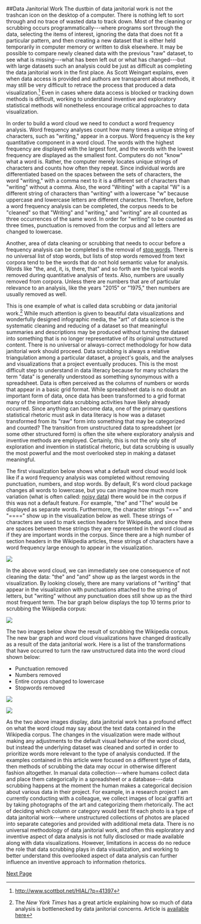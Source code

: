 ##Data Janitorial Work
The dustbin of data janitorial work is not the trashcan icon on the desktop of a computer. There is nothing left to sort through and no trace of wasted data to track down. Most of the cleaning or scrubbing occurs programmatically---where programs sort through the data, selecting the items of interest, ignoring the data that does not fit a particular pattern, and then creating a new dataset that is either held temporarily in computer memory or written to disk elsewhere. It may be possible to compare newly cleaned data with the previous "raw" dataset, to see what is missing---what has been left out or what has changed---but with large datasets such an analysis could be just as difficult as completing the data janitorial work in the first place. As Scott Weingart explains, even when data access is provided and authors are transparent about methods, it may still be very difficult to retrace the process that produced a data visualization.[^1] Even in cases where data access is blocked or tracking down methods is difficult, working to understand inventive and exploratory statistical methods will nonetheless encourage critical approaches to data visualization. 

In order to build a word cloud we need to conduct a word frequency analysis. Word frequency analyses count how many times a unique string of characters, such as "writing," appear in a corpus. Word frequency is the key quantitative component in a word cloud. The words with the highest frequency are displayed with the largest font, and the words with the lowest frequency are displayed as the smallest font. Computers do not "know" what a word is. Rather, the computer merely locates unique strings of characters and counts how often they repeat. Since individual words are differentiated based on the spaces between the sets of characters, the word "writing," with a comma next to it is a different set of characters than "writing" without a comma. Also, the word "Writing" with a capital "W" is a different string of characters than "writing" with a lowercase "w" because uppercase and lowercase letters are different characters. Therefore, before a word frequency analysis can be completed, the corpus needs to be "cleaned" so that "Writing" and "writing," and "writing" are all counted as three occurrences of the same word. In order for "writing" to be counted as three times, punctuation is removed from the corpus and all letters are changed to lowercase. 

Another, area of data cleaning or scrubbing that needs to occur before a frequency analysis can be completed is the removal of [stop words](https://en.wikipedia.org/wiki/Stop_words). There is no universal list of stop words, but lists of stop words removed from text corpora tend to be the words that do not hold semantic value for analysis. Words like "the, and, it, is, there, that" and so forth are the typical words removed during quantitative analysis of texts. Also, numbers are usually removed from corpora. Unless there are numbers that are of particular relevance to an analysis, like the years "2015" or "1975," then numbers are usually removed as well. 

This is one example of what is called data scrubbing or data janitorial work.[^2] While much attention is given to beautiful data visualizations and wonderfully designed infographic media, the "art" of data science is the systematic cleaning and reducing of a dataset so that meaningful summaries and descriptions may be produced without turning the dataset into something that is no longer representative of its original unstructured content. There is no universal or always-correct methodology for how data janitorial work should proceed. Data scrubbing is always a relative triangulation among a particular dataset, a project's goals, and the analyses and visualizations that a project eventually produces. This is the most difficult step to understand in data literacy because for many scholars the term "data" is generally understood as something synonymous with a spreadsheet. Data is often perceived as the columns of numbers or words that appear in a basic grid format. While spreadsheet data is no doubt an important form of data, once data has been transformed to a grid format many of the important data scrubbing activities have likely already occurred. Since anything can become data, one of the primary questions statistical rhetoric must ask in data literacy is how was a dataset transformed from its "raw" form into something that may be categorized and counted? The transition from unstructured data to spreadsheet (or some other structured form) is often the site where exploratory analysis and inventive methods are employed. Certainly, this is not the only site of exploration and invention in statistical rhetoric, but data scrubbing is usually the most powerful and the most overlooked step in making a dataset meaningful. 

The first visualization below shows what a default word cloud would look like if a word frequency analysis was completed without removing punctuation, numbers, and stop words. By default, R's word cloud package changes all words to lowercase, but you can imagine how much more variation (what is often called: [noisy data](https://en.wikipedia.org/wiki/Noisy_text_analytics)) there would be in the corpus if this was not a default feature. For example, "the" and "The" would be displayed as separate words. Furthermore, the character strings "===" and "====" show up in the visualization below as well. These strings of characters are used to mark section headers for Wikipedia, and since there are spaces between these strings they are represented in the word cloud as if they are important words in the corpus. Since there are a high number of section headers in the Wikipedia articles, these strings of characters have a word frequency large enough to appear in the visualization. 

![](./images/wc2.png)

In the above word cloud, we can immediately see one consequence of not cleaning the data: "the" and "and" show up as the largest words in the visualization. By looking closely, there are many variations of "writing" that appear in the visualization with punctuations attached to the string of letters, but "writing" without any punctuation does still show up as the third most frequent term. The bar graph below displays the top 10 terms prior to scrubbing the Wikipedia corpus:

![](./images/freq_plot1.png)

The two images below show the result of scrubbing the Wikipedia corpus. The new bar graph and word cloud visualizations have changed drastically as a result of the data janitorial work. Here is a list of the transformations that have occurred to turn the raw unstructured data into the word cloud shown below:

- Punctuation removed
- Numbers removed
- Entire corpus changed to lowercase
- Stopwords removed

![](./images/freq_plot2.png)

![](./images/wc3.png)

As the two above images display, data janitorial work has a profound effect on what the word cloud may say about the text data contained in the Wikipedia corpus. The changes in the visualization were made without making any adjustments to the default visual behavior of the word cloud, but instead the underlying dataset was cleaned and sorted in order to prioritize words more relevant to the type of analysis conducted. If the examples contained in this article were focused on a different type of data, then methods of scrubbing the data may occur in otherwise different fashion altogether. In manual data collection---where humans collect data and place them categorically in a spreadsheet or a database---data scrubbing happens at the moment the human makes a categorical decision about various data in their project. For example, in a research project I am currently conducting with a colleague, we collect images of local graffiti art by taking photographs of the art and categorizing them rhetorically. The act of deciding which column or category would best fit each photo is a type of data janitorial work---where unstructured collections of photos are placed into separate categories and provided with additional meta data. There is no universal methodology of data janitorial work, and often this exploratory and inventive aspect of data analysis is not fully disclosed or made available along with data visualizations. However, limitations in access do no reduce the role that data scrubbing plays in data visualization, and working to better understand this overlooked aspect of data analysis can further influence an inventive approach to information rhetorics. 

<a href="http://aaronbeveridge.com/data-janitor/stats.html" class="myButton">Next Page</a>

[^1]: <http://www.scottbot.net/HIAL/?p=41397>
[^2]: The *New York Times* has a great article explaining how so much of data analysis is bottlenecked by data janitorial concerns. Article is [available here](http://www.nytimes.com/2014/08/18/technology/for-big-data-scientists-hurdle-to-insights-is-janitor-work.html)
